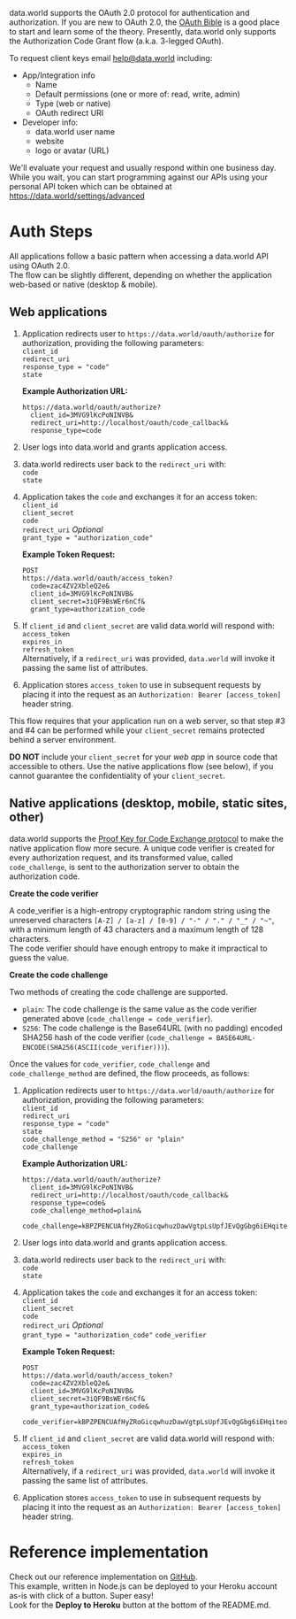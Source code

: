 data.world supports the OAuth 2.0 protocol for authentication and authorization. If you are new to OAuth 2.0, the [OAuth Bible](http://oauthbible.com/) is a good place to start and learn some of the theory. Presently, data.world only supports the Authorization Code Grant flow (a.k.a. 3-legged OAuth).

To request client keys email <help@data.world> including:
 - App/Integration info
   - Name
   - Default permissions (one or more of: read, write, admin)
   - Type (web or native)
   - OAuth redirect URI
 - Developer info:
   - data.world user name
   - website
   - logo or avatar (URL)

We'll evaluate your request and usually respond within one business day.
While you wait, you can start programming against our APIs using your personal API token which can be obtained at <https://data.world/settings/advanced>

# Auth Steps

All applications follow a basic pattern when accessing a data.world API using OAuth 2.0.  
The flow can be slightly different, depending on whether the application web-based or native (desktop & mobile).

## Web applications

1. Application redirects user to `https://data.world/oauth/authorize` for authorization, providing the following parameters:  
  `client_id`  
  `redirect_uri`  
  `response_type = "code"`  
  `state`

    **Example Authorization URL:**  
    ```
    https://data.world/oauth/authorize?
      client_id=3MVG9lKcPoNINVB&
      redirect_uri=http://localhost/oauth/code_callback&
      response_type=code
    ```

2. User logs into data.world and grants application access.  

3. data.world redirects user back to the `redirect_uri` with:  
  `code`  
  `state`

4. Application takes the `code` and exchanges it for an access token:  
  `client_id`  
  `client_secret`  
  `code`  
  `redirect_uri` *Optional*  
  `grant_type = "authorization_code"`  

    **Example Token Request:**
    ```
    POST
    https://data.world/oauth/access_token?
      code=zac4ZV2XbleQ2e&
      client_id=3MVG9lKcPoNINVB&
      client_secret=3iQF9BsWEr6nCf&
      grant_type=authorization_code
    ```

5. If `client_id` and `client_secret` are valid data.world will respond with:  
  `access_token`  
  `expires_in`  
  `refresh_token`  
  Alternatively, if a `redirect_uri` was provided, `data.world` will invoke it passing the same list of attributes.

6. Application stores `access_token` to use in subsequent requests by placing it into the request as an `Authorization: Bearer [access_token]` header string.

This flow requires that your application run on a web server, so that step #3 and #4 can be performed while your `client_secret` remains protected behind a server environment.

**DO NOT** include your `client_secret` for your *web app* in source code that accessible to others. Use the native applications flow (see below), if you cannot guarantee the confidentiality of your `client_secret`.

## Native applications (desktop, mobile, static sites, other)

data.world supports the [Proof Key for Code Exchange protocol](https://tools.ietf.org/html/rfc7636) to make the native application flow more secure. 
A unique code verifier is created for every authorization request, and its transformed value, called `code_challenge`, is sent to the authorization server to obtain the authorization code.

**Create the code verifier**

A code_verifier is a high-entropy cryptographic random string using the unreserved characters `[A-Z] / [a-z] / [0-9] / "-" / "." / "_" / "~"`, with a minimum length of 43 characters and a maximum length of 128 characters.  
The code verifier should have enough entropy to make it impractical to guess the value.

**Create the code challenge**

Two methods of creating the code challenge are supported.

- `plain`: The code challenge is the same value as the code verifier generated above (`code_challenge = code_verifier`).
- `S256`: The code challenge is the Base64URL (with no padding) encoded SHA256 hash of the code verifier (`code_challenge = BASE64URL-ENCODE(SHA256(ASCII(code_verifier)))`).

Once the values for `code_verifier`, `code_challenge` and `code_challenge_method` are defined, the flow proceeds, as follows:

1. Application redirects user to `https://data.world/oauth/authorize` for authorization, providing the following parameters:  
  `client_id`  
  `redirect_uri`  
  `response_type = "code"`  
  `state`  
  `code_challenge_method = "S256" or "plain"`  
  `code_challenge`

    **Example Authorization URL:**  
    ```
    https://data.world/oauth/authorize?
      client_id=3MVG9lKcPoNINVB&
      redirect_uri=http://localhost/oauth/code_callback&
      response_type=code&
      code_challenge_method=plain&
      code_challenge=kBPZPENCUAfHyZRoGicqwhuzDawVgtpLsUpfJEvQgGbg6iEHqiteoDjrtgaErwEJ
    ```

2. User logs into data.world and grants application access.  

3. data.world redirects user back to the `redirect_uri` with:  
  `code`  
  `state`

4. Application takes the `code` and exchanges it for an access token:  
  `client_id`  
  `client_secret`  
  `code`  
  `redirect_uri` *Optional*  
  `grant_type = "authorization_code"`
  `code_verifier`

    **Example Token Request:**
    ```
    POST
    https://data.world/oauth/access_token?
      code=zac4ZV2XbleQ2e&
      client_id=3MVG9lKcPoNINVB&
      client_secret=3iQF9BsWEr6nCf&
      grant_type=authorization_code&
      code_verifier=kBPZPENCUAfHyZRoGicqwhuzDawVgtpLsUpfJEvQgGbg6iEHqiteoDjrtgaErwEJ
    ```

5. If `client_id` and `client_secret` are valid data.world will respond with:  
  `access_token`  
  `expires_in`  
  `refresh_token`  
  Alternatively, if a `redirect_uri` was provided, `data.world` will invoke it passing the same list of attributes.

6. Application stores `access_token` to use in subsequent requests by placing it into the request as an `Authorization: Bearer [access_token]` header string.

# Reference implementation

Check out our reference implementation on [GitHub](https://github.com/datadotworld/connector-oauth).   
This example, written in Node.js can be deployed to your Heroku account as-is with click of a button. Super easy!  
Look for the **Deploy to Heroku** button at the bottom of the README.md.